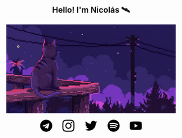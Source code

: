 <h2 align="center">Hello! I'm Nicolás 🛰️</h2>

<!-- GIF -->
<p align="center"> <img src="https://github.com/nmayorga092/nmayorga092/blob/master/resources/miau.gif" width='450px' />
</p>

<!-- Social icons -->
<p align="center">
  <a href="https://t.me/nmayorga"><img width="32px" alt="Telegram" title="Telegram" src="https://github.com/nmayorga092/nmayorga092/blob/master/resources/socialmedia/telegram.png"/></a>
  &#8287;&#8287;&#8287;&#8287;&#8287;
  <a href="https://www.instagram.com/nicoms._"><img width="32px" alt="Instagram" title="Instagram" src="https://github.com/nmayorga092/nmayorga092/blob/master/resources/socialmedia/instagram.png"/></a>
  &#8287;&#8287;&#8287;&#8287;&#8287;
  <a href="https://twitter.com/nmayorga092"><img width="32px" alt="Twitter" title="Twitter" src="https://github.com/nmayorga092/nmayorga092/blob/6b5d5b96ade0def4752ecfd9e3269a8013273c53/resources/socialmedia/twitter.png"/></a>
  &#8287;&#8287;&#8287;&#8287;&#8287;
  <a href="https://open.spotify.com/user/qra1y2wjys7o711fcqzrj5mox" alt="Spotify" title="Spotify"><img width="32px" src="https://github.com/nmayorga092/nmayorga092/blob/6b5d5b96ade0def4752ecfd9e3269a8013273c53/resources/socialmedia/spotify.png"/></a>
  &#8287;&#8287;&#8287;&#8287;&#8287;
  <a href="https://www.youtube.com/@nmayorga"><img width="32px" alt="Youtube" title="Youtube" src="https://github.com/nmayorga092/nmayorga092/blob/6b5d5b96ade0def4752ecfd9e3269a8013273c53/resources/socialmedia/youtube.png"/></a>
</p>